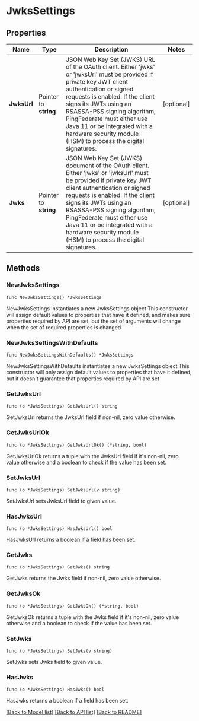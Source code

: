 # JwksSettings

## Properties

Name | Type | Description | Notes
------------ | ------------- | ------------- | -------------
**JwksUrl** | Pointer to **string** | JSON Web Key Set (JWKS) URL of the OAuth client. Either &#39;jwks&#39; or &#39;jwksUrl&#39; must be provided if private key JWT client authentication or signed requests is enabled.  If the client signs its JWTs using an RSASSA-PSS signing algorithm, PingFederate must either use Java 11 or be integrated with a hardware security module (HSM) to process the digital signatures. | [optional] 
**Jwks** | Pointer to **string** | JSON Web Key Set (JWKS) document of the OAuth client. Either &#39;jwks&#39; or &#39;jwksUrl&#39; must be provided if private key JWT client authentication or signed requests is enabled.  If the client signs its JWTs using an RSASSA-PSS signing algorithm, PingFederate must either use Java 11 or be integrated with a hardware security module (HSM) to process the digital signatures. | [optional] 

## Methods

### NewJwksSettings

`func NewJwksSettings() *JwksSettings`

NewJwksSettings instantiates a new JwksSettings object
This constructor will assign default values to properties that have it defined,
and makes sure properties required by API are set, but the set of arguments
will change when the set of required properties is changed

### NewJwksSettingsWithDefaults

`func NewJwksSettingsWithDefaults() *JwksSettings`

NewJwksSettingsWithDefaults instantiates a new JwksSettings object
This constructor will only assign default values to properties that have it defined,
but it doesn't guarantee that properties required by API are set

### GetJwksUrl

`func (o *JwksSettings) GetJwksUrl() string`

GetJwksUrl returns the JwksUrl field if non-nil, zero value otherwise.

### GetJwksUrlOk

`func (o *JwksSettings) GetJwksUrlOk() (*string, bool)`

GetJwksUrlOk returns a tuple with the JwksUrl field if it's non-nil, zero value otherwise
and a boolean to check if the value has been set.

### SetJwksUrl

`func (o *JwksSettings) SetJwksUrl(v string)`

SetJwksUrl sets JwksUrl field to given value.

### HasJwksUrl

`func (o *JwksSettings) HasJwksUrl() bool`

HasJwksUrl returns a boolean if a field has been set.

### GetJwks

`func (o *JwksSettings) GetJwks() string`

GetJwks returns the Jwks field if non-nil, zero value otherwise.

### GetJwksOk

`func (o *JwksSettings) GetJwksOk() (*string, bool)`

GetJwksOk returns a tuple with the Jwks field if it's non-nil, zero value otherwise
and a boolean to check if the value has been set.

### SetJwks

`func (o *JwksSettings) SetJwks(v string)`

SetJwks sets Jwks field to given value.

### HasJwks

`func (o *JwksSettings) HasJwks() bool`

HasJwks returns a boolean if a field has been set.


[[Back to Model list]](../README.md#documentation-for-models) [[Back to API list]](../README.md#documentation-for-api-endpoints) [[Back to README]](../README.md)


